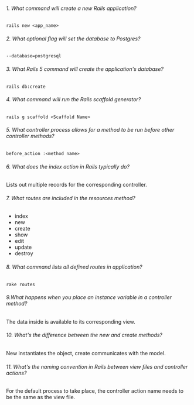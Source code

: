 ###### 1. What command will create a new Rails application?

```
rails new <app_name>
```
###### 2. What optional flag will set the database to Postgres?
```
--database=postgresql
```
###### 3. What Rails 5 command will create the application's database?
```
rails db:create
```
###### 4. What command will run the Rails scaffold generator?
```
rails g scaffold <Scaffold Name>
```
###### 5. What controller process allows for a method to be run before other controller methods?
```
before_action :<method name>
```
###### 6. What does the index action in Rails typically do?
Lists out multiple records for the corresponding controller.
###### 7. What routes are included in the resources method?
- index
- new
- create
- show
- edit
- update
- destroy
###### 8. What command lists all defined routes in application?
```
rake routes
```
###### 9.What happens when you place an instance variable in a controller method?
The data inside is available to its corresponding view.
###### 10. What's the difference between the new and create methods?
New instantiates the object, create communicates with the model.
###### 11. What's the naming convention in Rails between view files and controller actions?
For the default process to take place, the controller action name needs to be the same as the view file.
